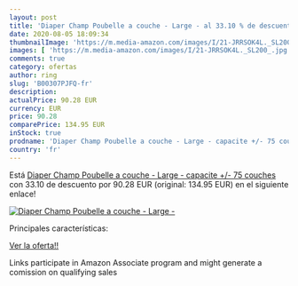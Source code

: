 ```yaml
---
layout: post
title: 'Diaper Champ Poubelle a couche - Large - al 33.10 % de descuento'
date: 2020-08-05 18:09:34
thumbnailImage: 'https://m.media-amazon.com/images/I/21-JRRSOK4L._SL200_.jpg'
images: [ 'https://m.media-amazon.com/images/I/21-JRRSOK4L._SL200_.jpg' ]
comments: true
category: ofertas
author: ring
slug: 'B00307PJFQ-fr'
description:
actualPrice: 90.28 EUR
currency: EUR
price: 90.28
comparePrice: 134.95 EUR
inStock: true
prodname: 'Diaper Champ Poubelle a couche - Large - capacite +/- 75 couches'
country: 'fr'
---
```


Está [Diaper Champ Poubelle a couche - Large - capacite +/- 75 couches](https://www.amazon.fr/dp/B00307PJFQ/?tag=tolees0d-21) con 33.10 de descuento por 90.28 EUR (original: 134.95 EUR) en el siguiente enlace!

[![Diaper Champ Poubelle a couche - Large -](https://m.media-amazon.com/images/I/21-JRRSOK4L._SL200_.jpg)](https://www.amazon.fr/dp/B00307PJFQ/?tag=tolees0d-21)

Principales características:


[Ver la oferta!!](https://www.amazon.fr/dp/B00307PJFQ/?tag=tolees0d-21)

Links participate in Amazon Associate program and might generate a comission on qualifying sales


